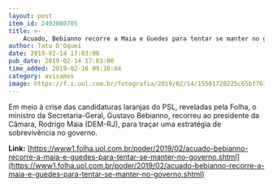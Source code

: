 ```yaml
---
layout: post
item_id: 2492080705
title: >-
    Acuado, Bebianno recorre a Maia e Guedes para tentar se manter no governo
author: Tatu D'Oquei
date: 2019-02-14 17:03:00
pub_date: 2019-02-14 17:03:00
time_added: 2019-02-16 09:16:04
category: avisamos
image: https://f.i.uol.com.br/fotografia/2019/02/14/15501720225c65bf7612fef_1550172022_3x2_rt.jpg
---
```


Em meio à crise das candidaturas laranjas do PSL, reveladas pela Folha, o ministro da Secretaria-Geral, Gustavo Bebianno, recorreu ao presidente da Câmara, Rodrigo Maia (DEM-RJ), para traçar uma estratégia de sobrevivência no governo.

**Link:** [https://www1.folha.uol.com.br/poder/2019/02/acuado-bebianno-recorre-a-maia-e-guedes-para-tentar-se-manter-no-governo.shtml](https://www1.folha.uol.com.br/poder/2019/02/acuado-bebianno-recorre-a-maia-e-guedes-para-tentar-se-manter-no-governo.shtml)

